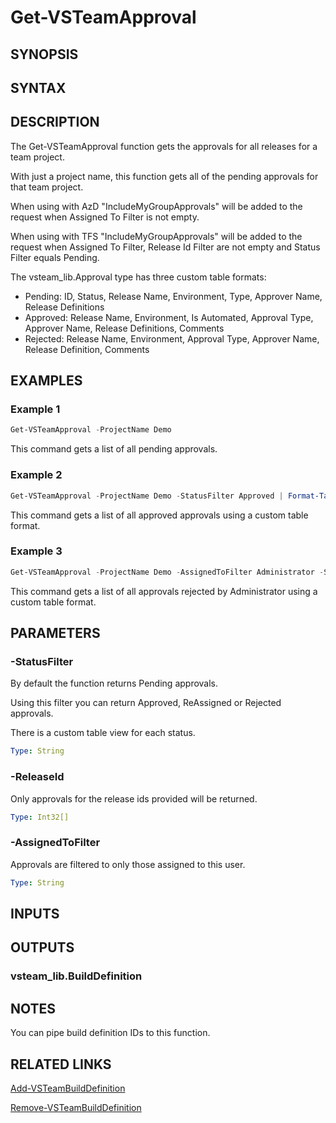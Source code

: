 <!-- #include "./common/header.md" -->

# Get-VSTeamApproval

## SYNOPSIS

<!-- #include "./synopsis/Get-VSTeamApproval.md" -->

## SYNTAX

## DESCRIPTION

The Get-VSTeamApproval function gets the approvals for all releases for a team project.

With just a project name, this function gets all of the pending approvals for that team project.

When using with AzD "IncludeMyGroupApprovals" will be added to the request when Assigned To Filter is not empty.

When using with TFS "IncludeMyGroupApprovals" will be added to the request when Assigned To Filter, Release Id Filter are not empty and Status Filter equals Pending.

The vsteam_lib.Approval type has three custom table formats:

- Pending: ID, Status, Release Name, Environment, Type, Approver Name, Release Definitions
- Approved: Release Name, Environment, Is Automated, Approval Type, Approver Name, Release Definitions, Comments
- Rejected: Release Name, Environment, Approval Type, Approver Name, Release Definition, Comments

## EXAMPLES

### Example 1

```powershell
Get-VSTeamApproval -ProjectName Demo
```

This command gets a list of all pending approvals.

### Example 2

```powershell
Get-VSTeamApproval -ProjectName Demo -StatusFilter Approved | Format-Table -View Approved
```

This command gets a list of all approved approvals using a custom table format.

### Example 3

```powershell
Get-VSTeamApproval -ProjectName Demo -AssignedToFilter Administrator -StatusFilter Rejected | FT -View Rejected
```

This command gets a list of all approvals rejected by Administrator using a custom table format.

## PARAMETERS

### -StatusFilter

By default the function returns Pending approvals.

Using this filter you can return Approved, ReAssigned or Rejected approvals.

There is a custom table view for each status.

```yaml
Type: String
```

### -ReleaseId

Only approvals for the release ids provided will be returned.

```yaml
Type: Int32[]
```

### -AssignedToFilter

Approvals are filtered to only those assigned to this user.

```yaml
Type: String
```

<!-- #include "./params/projectName.md" -->

## INPUTS

## OUTPUTS

### vsteam_lib.BuildDefinition

## NOTES

You can pipe build definition IDs to this function.

<!-- #include "./common/prerequisites.md" -->

## RELATED LINKS

<!-- #include "./common/related.md" -->

[Add-VSTeamBuildDefinition](Add-VSTeamBuildDefinition.md)

[Remove-VSTeamBuildDefinition](Remove-VSTeamBuildDefinition.md)
